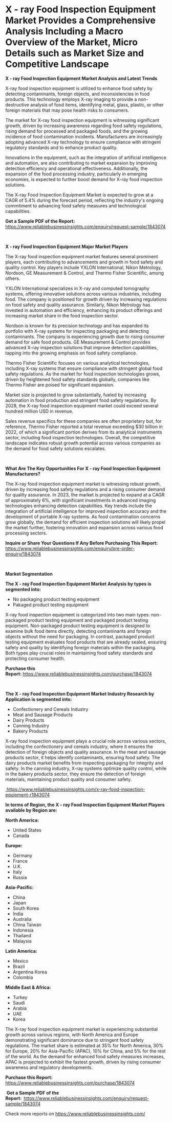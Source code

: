 <p><h1>X - ray Food Inspection Equipment Market Provides a Comprehensive Analysis Including a Macro Overview of the Market, Micro Details such as Market Size and Competitive Landscape</h1></p><p><strong>X - ray Food Inspection Equipment Market Analysis and Latest Trends</strong></p>
<p><p>X-ray food inspection equipment is utilized to enhance food safety by detecting contaminants, foreign objects, and inconsistencies in food products. This technology employs X-ray imaging to provide a non-destructive analysis of food items, identifying metal, glass, plastic, or other foreign materials that may pose health risks to consumers. </p><p>The market for X-ray food inspection equipment is witnessing significant growth, driven by increasing awareness regarding food safety regulations, rising demand for processed and packaged foods, and the growing incidence of food contamination incidents. Manufacturers are increasingly adopting advanced X-ray technology to ensure compliance with stringent regulatory standards and to enhance product quality.</p><p>Innovations in the equipment, such as the integration of artificial intelligence and automation, are also contributing to market expansion by improving detection efficiency and operational effectiveness. Additionally, the expansion of the food processing industry, particularly in emerging economies, is expected to further boost demand for X-ray food inspection solutions. </p><p>The X-ray Food Inspection Equipment Market is expected to grow at a CAGR of 5.4% during the forecast period, reflecting the industry's ongoing commitment to advancing food safety measures and technological capabilities.</p></p>
<p><strong>Get a Sample PDF of the Report:&nbsp;</strong> <a href="https://www.reliablebusinessinsights.com/enquiry/request-sample/1843074?utm_campaign=2983&utm_medium=2&utm_source=Github&utm_content=ia&utm_term=26032025&utm_id=x-ray-food-inspection-equipment">https://www.reliablebusinessinsights.com/enquiry/request-sample/1843074</a></p>
<p>&nbsp;</p>
<p><strong>X - ray Food Inspection Equipment Major Market Players</strong></p>
<p><p>The X-ray food inspection equipment market features several prominent players, each contributing to advancements and growth in food safety and quality control. Key players include YXLON International, Nikon Metrology, Nordson, GE Measurement & Control, and Thermo Fisher Scientific, among others.</p><p>YXLON International specializes in X-ray and computed tomography systems, offering innovative solutions across various industries, including food. The company is positioned for growth driven by increasing regulations on food safety and quality assurance. Similarly, Nikon Metrology has invested in automation and efficiency, enhancing its product offerings and increasing market share in the food inspection sector.</p><p>Nordson is known for its precision technology and has expanded its portfolio with X-ray systems for inspecting packaging and detecting contaminants. The company is experiencing growth due to rising consumer demand for safe food products. GE Measurement & Control provides advanced X-ray inspection solutions that improve detection capabilities, tapping into the growing emphasis on food safety compliance.</p><p>Thermo Fisher Scientific focuses on various analytical technologies, including X-ray systems that ensure compliance with stringent global food safety regulations. As the market for food inspection technologies grows, driven by heightened food safety standards globally, companies like Thermo Fisher are poised for significant expansion.</p><p>Market size is projected to grow substantially, fueled by increasing automation in food production and stringent food safety regulations. By 2028, the X-ray food inspection equipment market could exceed several hundred million USD in revenue.</p><p>Sales revenue specifics for these companies are often proprietary but, for reference, Thermo Fisher reported a total revenue exceeding $30 billion in 2022, of which a significant portion derives from its analytical instruments sector, including food inspection technologies. Overall, the competitive landscape indicates robust growth potential across various companies as the demand for food safety solutions escalates.</p></p>
<p>&nbsp;</p>
<p><strong>What Are The Key Opportunities For X - ray Food Inspection Equipment Manufacturers?</strong></p>
<p><p>The X-ray food inspection equipment market is witnessing robust growth, driven by increasing food safety regulations and a rising consumer demand for quality assurance. In 2023, the market is projected to expand at a CAGR of approximately 6%, with significant investments in advanced imaging technologies enhancing detection capabilities. Key trends include the integration of artificial intelligence for improved inspection accuracy and the development of portable X-ray systems. As food contamination concerns grow globally, the demand for efficient inspection solutions will likely propel the market further, fostering innovation and expansion across various food processing sectors.</p></p>
<p><strong>Inquire or Share Your Questions If Any Before Purchasing This Report:</strong> <a href="https://www.reliablebusinessinsights.com/enquiry/pre-order-enquiry/1843074?utm_campaign=2983&utm_medium=2&utm_source=Github&utm_content=ia&utm_term=26032025&utm_id=x-ray-food-inspection-equipment">https://www.reliablebusinessinsights.com/enquiry/pre-order-enquiry/1843074</a></p>
<p>&nbsp;</p>
<p><strong>Market Segmentation</strong></p>
<p><strong>The X - ray Food Inspection Equipment Market Analysis by types is segmented into:</strong></p>
<p><ul><li>No packaging product testing equipment</li><li>Pakaged product testing equipment</li></ul></p>
<p><p>X-ray food inspection equipment is categorized into two main types: non-packaged product testing equipment and packaged product testing equipment. Non-packaged product testing equipment is designed to examine bulk food items directly, detecting contaminants and foreign objects without the need for packaging. In contrast, packaged product testing equipment evaluates food products that are already sealed, ensuring safety and quality by identifying foreign materials within the packaging. Both types play crucial roles in maintaining food safety standards and protecting consumer health.</p></p>
<p><strong>Purchase this Report:&nbsp;</strong><a href="https://www.reliablebusinessinsights.com/purchase/1843074?utm_campaign=2983&utm_medium=2&utm_source=Github&utm_content=ia&utm_term=26032025&utm_id=x-ray-food-inspection-equipment">https://www.reliablebusinessinsights.com/purchase/1843074</a></p>
<p>&nbsp;</p>
<p><strong>The X - ray Food Inspection Equipment Market Industry Research by Application is segmented into:</strong></p>
<p><ul><li>Confectionery and Cereals Industry</li><li>Meat and Sausage Products</li><li>Dairy Products</li><li>Canning Industry</li><li>Bakery Products</li></ul></p>
<p><p>X-ray food inspection equipment plays a crucial role across various sectors, including the confectionery and cereals industry, where it ensures the detection of foreign objects and quality assurance. In the meat and sausage products sector, it helps identify contaminants, ensuring food safety. The dairy products market benefits from inspecting packaging for integrity and safety. In the canning industry, X-ray systems optimize quality control, while in the bakery products sector, they ensure the detection of foreign materials, maintaining product quality and consumer safety.</p></p>
<p><a href="https://www.reliablebusinessinsights.com/x-ray-food-inspection-equipment-r1843074?utm_campaign=2983&utm_medium=2&utm_source=Github&utm_content=ia&utm_term=26032025&utm_id=x-ray-food-inspection-equipment">&nbsp;https://www.reliablebusinessinsights.com/x-ray-food-inspection-equipment-r1843074</a></p>
<p><strong>In terms of Region, the X - ray Food Inspection Equipment Market Players available by Region are:</strong></p>
<p>
    <p> <strong> North America: </strong>
        <ul>
            <li>United States</li>
            <li>Canada</li>
        </ul>
        </p> 
    <p> <strong> Europe: </strong>
        <ul>
            <li>Germany</li>
            <li>France</li>
            <li>U.K.</li>
            <li>Italy</li>
            <li>Russia</li>
        </ul>
        </p> 
    <p> <strong> Asia-Pacific: </strong>
        <ul>
            <li>China</li>
            <li>Japan</li>
            <li>South Korea</li>
            <li>India</li>
            <li>Australia</li>
            <li>China Taiwan</li>
            <li>Indonesia</li>
            <li>Thailand</li>
            <li>Malaysia</li>
        </ul>
        </p> 
    <p> <strong> Latin America: </strong>
        <ul>
            <li>Mexico</li>
            <li>Brazil</li>
            <li>Argentina Korea</li>
            <li>Colombia</li>
        </ul>
        </p> 
    <p> <strong> Middle East & Africa: </strong>
        <ul>
            <li>Turkey</li>
            <li>Saudi</li>
            <li>Arabia</li>
            <li>UAE</li>
            <li>Korea</li>
        </ul>
    </p>
    </p>
<p><p>The X-ray food inspection equipment market is experiencing substantial growth across various regions, with North America and Europe demonstrating significant dominance due to stringent food safety regulations. The market share is estimated at 35% for North America, 30% for Europe, 20% for Asia-Pacific (APAC), 10% for China, and 5% for the rest of the world. As the demand for enhanced food safety measures increases, APAC is projected to exhibit the fastest growth, driven by rising consumer awareness and regulatory developments.</p></p>
<p><strong>Purchase this Report: </strong><a href="https://www.reliablebusinessinsights.com/purchase/1843074?utm_campaign=2983&utm_medium=2&utm_source=Github&utm_content=ia&utm_term=26032025&utm_id=x-ray-food-inspection-equipment">https://www.reliablebusinessinsights.com/purchase/1843074</a></p>
<p>&nbsp;<strong>Get a Sample PDF of the Report:&nbsp;&nbsp;</strong><a href="https://www.reliablebusinessinsights.com/enquiry/request-sample/1843074?utm_campaign=2983&utm_medium=2&utm_source=Github&utm_content=ia&utm_term=26032025&utm_id=x-ray-food-inspection-equipment">https://www.reliablebusinessinsights.com/enquiry/request-sample/1843074</a></p>
<p><strong></strong></p>
<p>Check more reports on <a href="https://www.reliablebusinessinsights.com/?utm_campaign=2983&utm_medium=2&utm_source=Github&utm_content=ia&utm_term=26032025&utm_id=x-ray-food-inspection-equipment">https://www.reliablebusinessinsights.com/</a></p>
